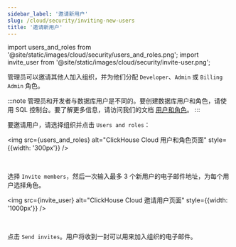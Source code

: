 ```yaml
---
sidebar_label: '邀请新用户'
slug: /cloud/security/inviting-new-users
title: '邀请新用户'
---
```


import users_and_roles from '@site/static/images/cloud/security/users_and_roles.png';
import invite_user from '@site/static/images/cloud/security/invite-user.png';

管理员可以邀请其他人加入组织，并为他们分配 `Developer`、`Admin` 或 `Billing Admin` 角色。

:::note
管理员和开发者与数据库用户是不同的。要创建数据库用户和角色，请使用 SQL 控制台。要了解更多信息，请访问我们的文档 [用户和角色](/cloud/security/cloud-access-management)。
:::

要邀请用户，请选择组织并点击 `Users and roles`：

<img src={users_and_roles} alt="ClickHouse Cloud 用户和角色页面" style={{width: '300px'}} />

<br />

选择 `Invite members`，然后一次输入最多 3 个新用户的电子邮件地址，为每个用户选择角色。

<img src={invite_user} alt="ClickHouse Cloud 邀请用户页面" style={{width: '1000px'}} />

<br />

点击 `Send invites`。用户将收到一封可以用来加入组织的电子邮件。
